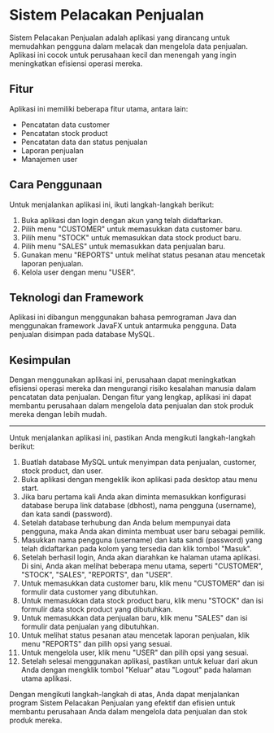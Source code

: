 # Sistem Pelacakan Penjualan

Sistem Pelacakan Penjualan adalah aplikasi yang dirancang untuk memudahkan pengguna dalam melacak dan mengelola data penjualan. Aplikasi ini cocok untuk perusahaan kecil dan menengah yang ingin meningkatkan efisiensi operasi mereka.

## Fitur

Aplikasi ini memiliki beberapa fitur utama, antara lain:
* Pencatatan data customer
* Pencatatan stock product
* Pencatatan data dan status penjualan
* Laporan penjualan
* Manajemen user

## Cara Penggunaan

Untuk menjalankan aplikasi ini, ikuti langkah-langkah berikut:

1. Buka aplikasi dan login dengan akun yang telah didaftarkan.
2. Pilih menu "CUSTOMER" untuk memasukkan data customer baru.
3. Pilih menu "STOCK" untuk memasukkan data stock product baru.
4. Pilih menu "SALES" untuk memasukkan data penjualan baru.
5. Gunakan menu "REPORTS" untuk melihat status pesanan atau mencetak laporan penjualan.
6. Kelola user dengan menu "USER".

## Teknologi dan Framework

Aplikasi ini dibangun menggunakan bahasa pemrograman Java dan menggunakan framework JavaFX untuk antarmuka pengguna. Data penjualan disimpan pada database MySQL.

## Kesimpulan

Dengan menggunakan aplikasi ini, perusahaan dapat meningkatkan efisiensi operasi mereka dan mengurangi risiko kesalahan manusia dalam pencatatan data penjualan. Dengan fitur yang lengkap, aplikasi ini dapat membantu perusahaan dalam mengelola data penjualan dan stok produk mereka dengan lebih mudah.

---

Untuk menjalankan aplikasi ini, pastikan Anda mengikuti langkah-langkah berikut:

1. Buatlah database MySQL untuk menyimpan data penjualan, customer, stock product, dan user.
2. Buka aplikasi dengan mengeklik ikon aplikasi pada desktop atau menu start.
3. Jika baru pertama kali Anda akan diminta memasukkan konfigurasi database berupa link database (dbhost), nama pengguna (username), dan kata sandi (password).
4. Setelah database terhubung dan Anda belum mempunyai data pengguna, maka Anda akan diminta membuat user baru sebagai pemilik.
5. Masukkan nama pengguna (username) dan kata sandi (password) yang telah didaftarkan pada kolom yang tersedia dan klik tombol "Masuk".
6. Setelah berhasil login, Anda akan diarahkan ke halaman utama aplikasi. Di sini, Anda akan melihat beberapa menu utama, seperti "CUSTOMER", "STOCK", "SALES", "REPORTS", dan "USER".
7. Untuk memasukkan data customer baru, klik menu "CUSTOMER" dan isi formulir data customer yang dibutuhkan.
8. Untuk memasukkan data stock product baru, klik menu "STOCK" dan isi formulir data stock product yang dibutuhkan.
9. Untuk memasukkan data penjualan baru, klik menu "SALES" dan isi formulir data penjualan yang dibutuhkan.
10. Untuk melihat status pesanan atau mencetak laporan penjualan, klik menu "REPORTS" dan pilih opsi yang sesuai.
11. Untuk mengelola user, klik menu "USER" dan pilih opsi yang sesuai.
12. Setelah selesai menggunakan aplikasi, pastikan untuk keluar dari akun Anda dengan mengklik tombol "Keluar" atau "Logout" pada halaman utama aplikasi.

Dengan mengikuti langkah-langkah di atas, Anda dapat menjalankan program Sistem Pelacakan Penjualan yang efektif dan efisien untuk membantu perusahaan Anda dalam mengelola data penjualan dan stok produk mereka.
